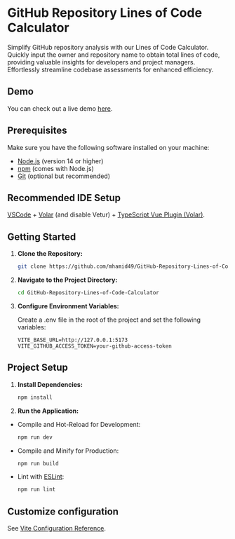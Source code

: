 # GitHub Repository Lines of Code Calculator

Simplify GitHub repository analysis with our Lines of Code Calculator. Quickly input the owner and repository name to obtain total lines of code, providing valuable insights for developers and project managers. Effortlessly streamline codebase assessments for enhanced efficiency.

## Demo

You can check out a live demo [here](https://ghloc.netlify.app/).

## Prerequisites

Make sure you have the following software installed on your machine:

- [Node.js](https://nodejs.org/) (version 14 or higher)
- [npm](https://www.npmjs.com/) (comes with Node.js)
- [Git](https://git-scm.com/) (optional but recommended)

## Recommended IDE Setup

[VSCode](https://code.visualstudio.com/) + [Volar](https://marketplace.visualstudio.com/items?itemName=Vue.volar) (and disable Vetur) + [TypeScript Vue Plugin (Volar)](https://marketplace.visualstudio.com/items?itemName=Vue.vscode-typescript-vue-plugin).

## Getting Started

1. **Clone the Repository:**

   ```sh
   git clone https://github.com/mhamid49/GitHub-Repository-Lines-of-Code-Calculator.git
   ```

2. **Navigate to the Project Directory:**

   ```sh
   cd GitHub-Repository-Lines-of-Code-Calculator
   ```

3. **Configure Environment Variables:**

   Create a .env file in the root of the project and set the following variables:

   ```env
   VITE_BASE_URL=http://127.0.0.1:5173
   VITE_GITHUB_ACCESS_TOKEN=your-github-access-token
   ```

## Project Setup

1. **Install Dependencies:**

   ```sh
   npm install
   ```

2. **Run the Application:**

- Compile and Hot-Reload for Development:

  ```sh
  npm run dev
  ```

- Compile and Minify for Production:

  ```sh
  npm run build
  ```

- Lint with [ESLint](https://eslint.org/):

  ```sh
  npm run lint
  ```

## Customize configuration

See [Vite Configuration Reference](https://vitejs.dev/config/).
